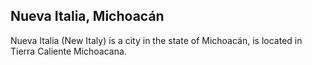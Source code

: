 ## Nueva Italia, Michoacán

Nueva Italia (New Italy) is a city in the state of Michoacán, is located in Tierra Caliente Michoacana.